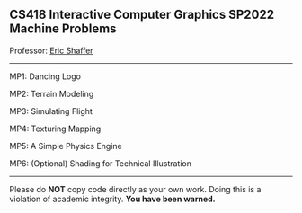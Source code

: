 ## CS418 Interactive Computer Graphics SP2022 Machine Problems
Professor: [Eric Shaffer](https://github.com/shaffer1)

---
MP1: Dancing Logo

MP2: Terrain Modeling

MP3: Simulating Flight

MP4: Texturing Mapping

MP5: A Simple Physics Engine

MP6: (Optional) Shading for Technical Illustration 	

---

Please do **NOT** copy code directly as your own work. Doing this is a violation of academic integrity. **You have been warned.**

